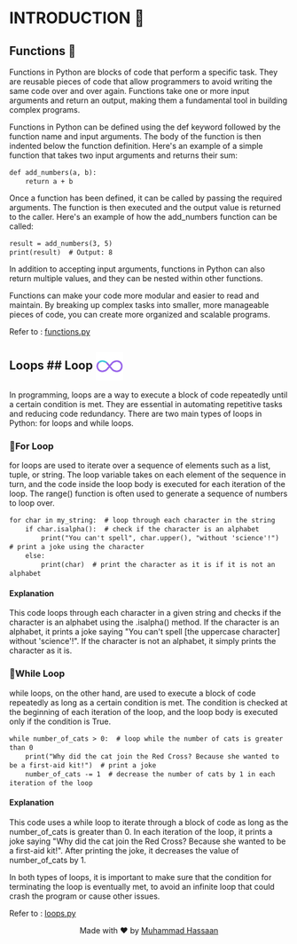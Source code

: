 # INTRODUCTION 👋


## Functions 📝

Functions in Python are blocks of code that perform a specific task. They are reusable pieces of code that allow programmers to avoid writing the same code over and over again. Functions take one or more input arguments and return an output, making them a fundamental tool in building complex programs.

Functions in Python can be defined using the def keyword followed by the function name and input arguments. The body of the function is then indented below the function definition. Here's an example of a simple function that takes two input arguments and returns their sum:

```
def add_numbers(a, b):
    return a + b
```
Once a function has been defined, it can be called by passing the required arguments. The function is then executed and the output value is returned to the caller. Here's an example of how the add_numbers function can be called:

```
result = add_numbers(3, 5)
print(result)  # Output: 8
```

In addition to accepting input arguments, functions in Python can also return multiple values, and they can be nested within other functions.

Functions can make your code more modular and easier to read and maintain. By breaking up complex tasks into smaller, more manageable pieces of code, you can create more organized and scalable programs.


Refer to : [functions.py](https://github.com/MLSA-UETP/Python-for-beginners/blob/main/module02/functions.py)


## Loops ## Loop <img src="https://github.com/MLSA-UETP/Python-for-beginners/blob/main/module02/GIFS/Loop.gif" alt="Logo" width="50" height="50" align="center">


In programming, loops are a way to execute a block of code repeatedly until a certain condition is met. They are essential in automating repetitive tasks and reducing code redundancy. There are two main types of loops in Python: for loops and while loops.

### 📌For Loop

for loops are used to iterate over a sequence of elements such as a list, tuple, or string. The loop variable takes on each element of the sequence in turn, and the code inside the loop body is executed for each iteration of the loop. The range() function is often used to generate a sequence of numbers to loop over.

```
for char in my_string:  # loop through each character in the string
    if char.isalpha():  # check if the character is an alphabet
        print("You can't spell", char.upper(), "without 'science'!")  # print a joke using the character
    else:
        print(char)  # print the character as it is if it is not an alphabet
```
#### Explanation
This code loops through each character in a given string and checks if the character is an alphabet using the .isalpha() method. If the character is an alphabet, it prints a joke saying "You can't spell [the uppercase character] without 'science'!". If the character is not an alphabet, it simply prints the character as it is.

### 📌While Loop
while loops, on the other hand, are used to execute a block of code repeatedly as long as a certain condition is met. The condition is checked at the beginning of each iteration of the loop, and the loop body is executed only if the condition is True.
```
while number_of_cats > 0:  # loop while the number of cats is greater than 0
    print("Why did the cat join the Red Cross? Because she wanted to be a first-aid kit!")  # print a joke
    number_of_cats -= 1  # decrease the number of cats by 1 in each iteration of the loop
```
#### Explanation
This code uses a while loop to iterate through a block of code as long as the number_of_cats is greater than 0. In each iteration of the loop, it prints a joke saying "Why did the cat join the Red Cross? Because she wanted to be a first-aid kit!". After printing the joke, it decreases the value of number_of_cats by 1.

In both types of loops, it is important to make sure that the condition for terminating the loop is eventually met, to avoid an infinite loop that could crash the program or cause other issues.


Refer to : [loops.py](https://github.com/MLSA-UETP/Python-for-beginners/blob/main/module02/loops.py)





<p align="center">Made with ❤️ by <a href="https://github.com/hasn20">Muhammad Hassaan</a></p>

